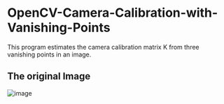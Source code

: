 # OpenCV-Camera-Calibration-with-Vanishing-Points

This program estimates the camera calibration matrix K from three vanishing points in an image.

## The original Image
![image](https://user-images.githubusercontent.com/69100847/194550614-d3feaebe-f14b-4d26-b894-9075ed7dddae.png)
